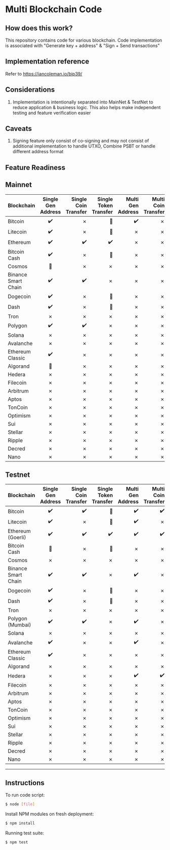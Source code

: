 Multi Blockchain Code
=====================================

<URL>

How does this work?
----------------

This repository contains code for various blockchain. Code implementation is associated with "Generate key + address" & "Sign + Send transactions"


Implementation reference
----------------

Refer to https://iancoleman.io/bip39/


Considerations
----------------

1. Implementation is intentionally separated into MainNet & TestNet to reduce application & business logic. This also helps make independent testing and feature verification easier


Caveats
----------------

1. Signing feature only consist of co-signing and may not consist of additional implementation to handle UTXO, Combine PSBT or handle different address format


Feature Readiness
----------------

## Mainnet

| Blockchain        | Single Gen Address           | Single Coin Transfer | Single Token Transfer | Multi Gen Address           | Multi Coin Transfer | Multi Token Transfer |
| ------------- |:-------------:| -----:|-----:|-----:|-----:|-----:|
| Bitcoin      | :heavy_check_mark: | &cross; | :no_entry_sign: | :heavy_check_mark: | &cross; | :no_entry_sign: |
| Litecoin     | :heavy_check_mark:      |   &cross; | :no_entry_sign: | &cross; | &cross; | :no_entry_sign: |
| Ethereum | :heavy_check_mark:      |    :heavy_check_mark: | :heavy_check_mark: | &cross; | &cross; | &cross; |
| Bitcoin Cash | :heavy_check_mark:      |    &cross; | :no_entry_sign: | &cross; | &cross; | :no_entry_sign: |
| Cosmos | :construction:      |    &cross; | &cross; | &cross; | &cross; | &cross; |
| Binance Smart Chain | :heavy_check_mark:      |    :heavy_check_mark: | &cross; | &cross; | &cross; | &cross; |
| Dogecoin | :heavy_check_mark:      |    &cross; | :no_entry_sign: | &cross; | &cross; | :no_entry_sign: |
| Dash | :heavy_check_mark:      |    &cross; | :no_entry_sign: | &cross; | &cross; | :no_entry_sign: |
| Tron | &cross;      |    &cross; | &cross; | &cross; | &cross; | &cross; |
| Polygon | :heavy_check_mark:      |    :heavy_check_mark: | &cross; | &cross; | &cross; | &cross; |
| Solana | &cross;      |    &cross; | &cross; | &cross; | &cross; | &cross; |
| Avalanche | &cross;      |    &cross; | &cross; | &cross; | &cross; | &cross; |
| Ethereum Classic | :heavy_check_mark:      |    &cross; | &cross; | &cross; | &cross; | &cross; |
| Algorand | :construction:      |    &cross; | &cross; | &cross; | &cross; | &cross; |
| Hedera | &cross;      |    &cross; | &cross; | &cross; | &cross; | &cross; |
| Filecoin | &cross;      |    &cross; | &cross; | &cross; | &cross; | &cross; |
| Arbitrum | &cross;      |    &cross; | &cross; | &cross; | &cross; | &cross; |
| Aptos | &cross;      |    &cross; | &cross; | &cross; | &cross; | &cross; |
| TonCoin | &cross;      |    &cross; | &cross; | &cross; | &cross; | &cross; |
| Optimism | &cross;      |    &cross; | &cross; | &cross; | &cross; | &cross; |
| Sui | &cross;      |    &cross; | &cross; | &cross; | &cross; | &cross; |
| Stellar | &cross;      |    &cross; | &cross; | &cross; | &cross; | &cross; |
| Ripple | &cross;      |    &cross; | &cross; | &cross; | &cross; | &cross; |
| Decred | &cross;      |    &cross; | &cross; | &cross; | &cross; | &cross; |
| Nano | &cross;      |    &cross; | &cross; | &cross; | &cross; | &cross; |

## Testnet

| Blockchain        | Single Gen Address           | Single Coin Transfer | Single Token Transfer | Multi Gen Address           | Multi Coin Transfer | Multi Token Transfer |
| ------------- |:-------------:| -----:|-----:|-----:|-----:|-----:|
| Bitcoin      | :heavy_check_mark: | :heavy_check_mark: | :no_entry_sign: | :heavy_check_mark: | :heavy_check_mark: | :no_entry_sign: |
| Litecoin     | :heavy_check_mark:      |   &cross; | :no_entry_sign: | :heavy_check_mark: | &cross; | :no_entry_sign: |
| Ethereum (Goerli) | :heavy_check_mark:      |    :heavy_check_mark: | :heavy_check_mark: | :heavy_check_mark: | :heavy_check_mark: | :heavy_check_mark: |
| Bitcoin Cash | :construction:      |    &cross; | :no_entry_sign: | &cross; | &cross; | :no_entry_sign: |
| Cosmos | &cross;      |    &cross; | &cross; | &cross; | &cross; | &cross; |
| Binance Smart Chain | :heavy_check_mark:      |    :heavy_check_mark: | &cross; | :heavy_check_mark: | &cross; | &cross; |
| Dogecoin | :heavy_check_mark:      |    &cross; | :no_entry_sign: | &cross; | &cross; | :no_entry_sign: |
| Dash | :heavy_check_mark:      |    &cross; | :no_entry_sign: | &cross; | &cross; | :no_entry_sign: |
| Tron | &cross;      |    &cross; | &cross; | &cross; | &cross; | &cross; |
| Polygon (Mumbai) | :heavy_check_mark:      |    :heavy_check_mark: | &cross; | :heavy_check_mark: | &cross; | &cross; |
| Solana | &cross;      |    &cross; | &cross; | &cross; | &cross; | &cross; |
| Avalanche | :heavy_check_mark:      |    &cross; | &cross; | :heavy_check_mark: | &cross; | &cross; |
| Ethereum Classic | :heavy_check_mark:      |    &cross; | &cross; | &cross; | &cross; | &cross; |
| Algorand | &cross;      |    &cross; | &cross; | &cross; | &cross; | &cross; |
| Hedera | &cross;      |    &cross; | &cross; | :heavy_check_mark: | :heavy_check_mark: | &cross; |
| Filecoin | &cross;      |    &cross; | &cross; | &cross; | &cross; | &cross; |
| Arbitrum | &cross;      |    &cross; | &cross; | &cross; | &cross; | &cross; |
| Aptos | &cross;      |    &cross; | &cross; | &cross; | &cross; | &cross; |
| TonCoin | &cross;      |    &cross; | &cross; | &cross; | &cross; | &cross; |
| Optimism | &cross;      |    &cross; | &cross; | &cross; | &cross; | &cross; |
| Sui | &cross;      |    &cross; | &cross; | &cross; | &cross; | &cross; |
| Stellar | &cross;      |    &cross; | &cross; | &cross; | &cross; | &cross; |
| Ripple | &cross;      |    &cross; | &cross; | &cross; | &cross; | &cross; |
| Decred | &cross;      |    &cross; | &cross; | &cross; | &cross; | &cross; |
| Nano | &cross;      |    &cross; | &cross; | &cross; | &cross; | &cross; |


----------------


## Instructions

To run code script:

```bash
$ node [file]
```

Install NPM modules on fresh deployment:

```bash
$ npm install
```

Running test suite:

```bash
$ npm test
```
